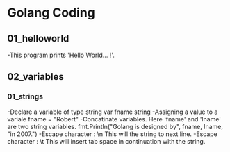 # Golang Coding

## 01_helloworld
-This program prints 'Hello World... !'.

## 02_variables
### 01_strings
-Declare a variable of type string
var fname string
-Assigning a value to a variale
fname = "Robert"
-Concatinate variables. Here 'fname' and 'lname' are two string variables.
fmt.Println("Golang is designed by", fname, lname, "in 2007.")
-Escape character : \n
This will the string to next line.
-Escape character : \t
This will insert tab space in continuation with the string.

